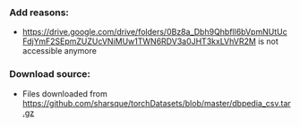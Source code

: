### Add reasons:
* https://drive.google.com/drive/folders/0Bz8a_Dbh9Qhbfll6bVpmNUtUcFdjYmF2SEpmZUZUcVNiMUw1TWN6RDV3a0JHT3kxLVhVR2M is not accessible anymore

### Download source:
* Files downloaded from https://github.com/sharsque/torchDatasets/blob/master/dbpedia_csv.tar.gz
